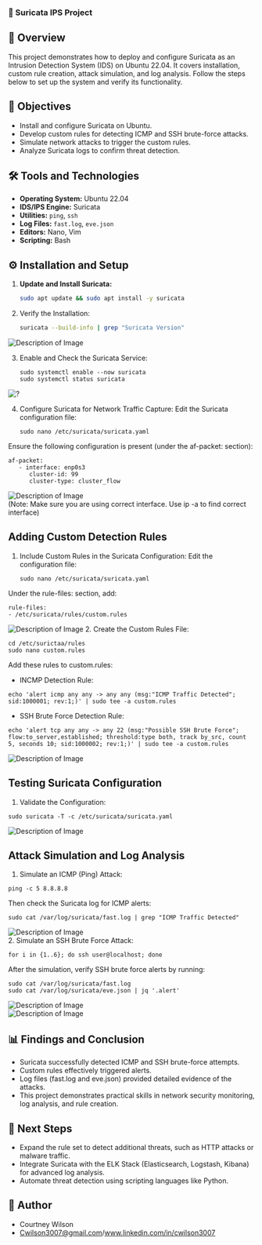 ### 🚀 Suricata IPS Project

## 📝 Overview
This project demonstrates how to deploy and configure Suricata as an Intrusion Detection System (IDS) on Ubuntu 22.04. It covers installation, custom rule creation, attack simulation, and log analysis. Follow the steps below to set up the system and verify its functionality.

## 🎯 Objectives
- Install and configure Suricata on Ubuntu.
- Develop custom rules for detecting ICMP and SSH brute-force attacks.
- Simulate network attacks to trigger the custom rules.
- Analyze Suricata logs to confirm threat detection.

## 🛠️ Tools and Technologies

- **Operating System:** Ubuntu 22.04
- **IDS/IPS Engine:** Suricata
- **Utilities:** `ping`, `ssh`
- **Log Files:** `fast.log`, `eve.json`
- **Editors:** Nano, Vim
- **Scripting:** Bash

## ⚙️ Installation and Setup

1. **Update and Install Suricata:**
   ```bash
   sudo apt update && sudo apt install -y suricata
2. Verify the Installation:
    ```bash
   suricata --build-info | grep "Suricata Version"
![Description of Image](screenshots/screenshot_01_install.png)

3. Enable and Check the Suricata Service:
    ```
    sudo systemctl enable --now suricata
    sudo systemctl status suricata
![?](screenshots/screenshot_02_status.png)

4. Configure Suricata for Network Traffic Capture: Edit the Suricata configuration file:
   ```
   sudo nano /etc/suricata/suricata.yaml
Ensure the following configuration is present (under the af-packet: section):
```
af-packet:
   - interface: enp0s3
      cluster-id: 99
      cluster-type: cluster_flow         
```
![Description of Image](screenshots/screenshot_03_config.png)   
(Note: Make sure you are using correct interface. Use ip -a to find correct interface)


## Adding Custom Detection Rules

1. Include Custom Rules in the Suricata Configuration: Edit the configuration file:
   ```
   sudo nano /etc/suricata/suricata.yaml
   ```
Under the rule-files: section, add:
   ```
rule-files:
  - /etc/suricata/rules/custom.rules
   ```
![Description of Image](screenshots/screenshot_04_suricata_config.png)
2. Create the Custom Rules File:
```
cd /etc/surictaa/rules
sudo nano custom.rules
```
Add these rules to custom.rules:
* INCMP Detection Rule:
```
echo 'alert icmp any any -> any any (msg:"ICMP Traffic Detected"; sid:1000001; rev:1;)' | sudo tee -a custom.rules
```
* SSH Brute Force Detection Rule:
```
echo 'alert tcp any any -> any 22 (msg:"Possible SSH Brute Force"; flow:to_server,established; threshold:type both, track by_src, count 5, seconds 10; sid:1000002; rev:1;)' | sudo tee -a custom.rules
```
![Description of Image](screenshots/screenshot_05_rules.png)  

## Testing Suricata Configuration
1. Validate the Configuration:
```
sudo suricata -T -c /etc/suricata/suricata.yaml
```
![Description of Image](screenshots/screenshot_06_suricata_test.png)  

## Attack Simulation and Log Analysis
1. Simulate an ICMP (Ping) Attack:
```
ping -c 5 8.8.8.8
```
Then check the Suricata log for ICMP alerts:
```
sudo cat /var/log/suricata/fast.log | grep "ICMP Traffic Detected"
```
![Description of Image](screenshots/screenshot_07_icmp_alert.png)  
2. Simulate an SSH Brute Force Attack:
```
for i in {1..6}; do ssh user@localhost; done
```
After the simulation, verify SSH brute force alerts by running:
```
sudo cat /var/log/suricata/fast.log
sudo cat /var/log/suricata/eve.json | jq '.alert'
```
![Description of Image](screenshots/screenshot_08_ssh_alert.png)  
![Description of Image](screenshots/screenshot_09_json_logs.png)  

## 📊 Findings and Conclusion

* Suricata successfully detected ICMP and SSH brute-force attempts.
* Custom rules effectively triggered alerts.
* Log files (fast.log and eve.json) provided detailed evidence of the attacks.
* This project demonstrates practical skills in network security monitoring, log analysis, and rule creation.

## 🚀 Next Steps

* Expand the rule set to detect additional threats, such as HTTP attacks or malware traffic.
* Integrate Suricata with the ELK Stack (Elasticsearch, Logstash, Kibana) for advanced log analysis.
* Automate threat detection using scripting languages like Python.

## 👤 Author
* Courtney Wilson
* Cwilson3007@gmail.com/www.linkedin.com/in/cwilson3007
